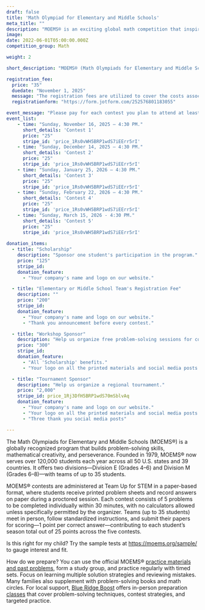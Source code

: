 ```yaml
---
draft: false
title: 'Math Olympiad for Elementary and Middle Schools'
meta_title: ""
description: "MOEMS® is an exciting global math competition that inspires creativity, sharpens problem-solving skills, and empowers students in grades 4-8 to excel and have fun with math!"
image: 
date: 2022-06-01T05:00:00.000Z
competition_group: Math

weight: 2

short_description: "MOEMS® (Math Olympiads for Elementary and Middle Schools) is an international math competition that develops students’ problem-solving skills and mathematical creativity through engaging, challenging contests for Grades 4–8."

registration_fee:
  price: "35"
  duedate: "November 1, 2025"
  message: "The registration fees are utilized to cover the costs associated with team registration for MOEMS and the administrative tasks required to manage the contests. This fee is a one-time payment for the 2025-2026 academic year. Registrations after December 1 are accepted if there are spots left on the team."
  registrationform: "https://form.jotform.com/252576801183055"

event_message: "Please pay for each contest you plan to attend at least a week before the contest. The contest fees are used to cover the proctors' compensation and other costs related to running the contest."
event_list:
    - time: "Sunday, November 16, 2025 – 4:30 PM."
      short_details: 'Contest 1'
      price: "25"
      stripe_id: 'price_1Rs0vWH5BRP1wdS7iEErr5rI'
    - time: "Sunday, December 14, 2025 – 4:30 PM."
      short_details: 'Contest 2'
      price: "25"
      stripe_id: 'price_1Rs0vWH5BRP1wdS7iEErr5rI'
    - time: "Sunday, January 25, 2026 – 4:30 PM."
      short_details: 'Contest 3'
      price: "25"
      stripe_id: 'price_1Rs0vWH5BRP1wdS7iEErr5rI'
    - time: "Sunday, February 22, 2026 – 4:30 PM."
      short_details: 'Contest 4'
      price: "25"
      stripe_id: 'price_1Rs0vWH5BRP1wdS7iEErr5rI'
    - time: "Sunday, March 15, 2026 - 4:30 PM."
      short_details: 'Contest 5'
      price: "25"
      stripe_id: 'price_1Rs0vWH5BRP1wdS7iEErr5rI'
    
donation_items: 
  - title: "Scholarship"
    description: "Sponsor one student's participation in the program."
    price: "125"
    stripe_id: 
    donation_feature:
      - "Your company's name and logo on our website."

  - title: "Elementary or Middle School Team's Registration Fee"
    description: ""
    price: "200"
    stripe_id: 
    donation_feature:
      - "Your company's name and logo on our website."
      - "Thank you announcement before every contest."

  - title: "Workshop Sponsor"
    description: "Help us organize free problem-solving sessions for community students. The donation pays for supplies, staffing, and thank you gift for the lecturer."
    price: "300"
    stripe_id: 
    donation_feature:
      - "All 'Scholarship' benefits."
      - "Your logo on all the printed materials and social media posts advertising the event."

  - title: "Tournament Sponsor"
    description: "Help us organize a regional tournament."
    price: "2,000"
    stripe_id: price_1Rj3DfH5BRP1wdS70mSblvAq
    donation_feature:
      - "Your company's name and logo on our website."
      - "Your logo on all the printed materials and social media posts advertising the event."
      - "Three thank you social media posts"

---
```


<p>The Math Olympiads for Elementary and Middle Schools (MOEMS®) is a globally recognized program that builds problem-solving skills, mathematical creativity, and perseverance. Founded in 1979, MOEMS® now serves over 120,000 students each year across all 50 U.S. states and 39 countries. It offers two divisions—Division E (Grades 4–6) and Division M (Grades 6–8)—with teams of up to 35 students.</p>

<p>MOEMS® contests are administered at Team Up for STEM in a paper-based format, where students receive printed problem sheets and record answers on paper during a proctored session. Each contest consists of 5 problems to be completed individually within 30 minutes, with no calculators allowed unless specifically permitted by the organizer. Teams (up to 35 students) meet in person, follow standardized instructions, and submit their papers for scoring—1 point per correct answer—contributing to each student’s season total out of 25 points across the five contests. </p>

<p>Is this right for my child? Try the sample tests at <a href="https://moems.org/sample/" target="_blank" rel="noopener">https://moems.org/sample/</a> to gauge interest and fit.</p>

<p>How do we prepare? You can use the official MOEMS® <a href="https://moems.org/moems-shops/">practice materials and past problems</a>, form a study group, and practice regularly with timed sets. Focus on learning multiple solution strategies and reviewing mistakes. Many families also supplement with problem-solving books and math circles. For local support, <a href="https://blueridgeboost.com/">Blue Ridge Boost</a> offers in-person preparation <a href="https://blueridgeboost.com/classes/math/">classes</a> that cover problem-solving techniques, contest strategies, and targeted practice.</p>